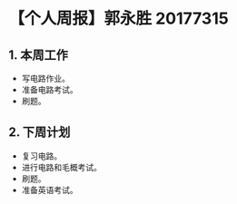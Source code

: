 # 【个人周报】郭永胜 20177315

## 1. 本周工作
  - 写电路作业。
  - 准备电路考试。
  - 刷题。
## 2. 下周计划
  - 复习电路。
  - 进行电路和毛概考试。
  - 刷题。
  - 准备英语考试。
